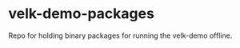 velk-demo-packages
==================

Repo for holding binary packages for running the velk-demo offline.
